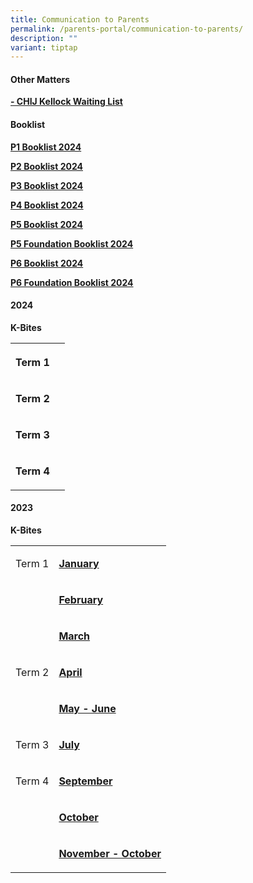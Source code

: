 ```yaml
---
title: Communication to Parents
permalink: /parents-portal/communication-to-parents/
description: ""
variant: tiptap
---
```

<h4><strong>Other Matters</strong></h4><p><strong><a href="https://form.gov.sg/64658736a8a52700122ee49f" rel="noopener noreferrer nofollow" target="_blank">- CHIJ Kellock Waiting List</a></strong></p><h4><strong>Booklist</strong></h4><p><strong><a href="/files/2023_Files/pone%20booklist.pdf" rel="noopener noreferrer nofollow" target="">P1 Booklist 2024</a><br></strong></p><p><strong><a href="/files/2023_Files/p2%20booklist.pdf" rel="noopener noreferrer nofollow" target="">P2 Booklist 2024</a><br></strong></p><p><strong><a href="/files/2023_Files/p3%20booklist.pdf" rel="noopener noreferrer nofollow" target="">P3 Booklist 2024</a><br></strong></p><p><strong><a href="/files/2023_Files/p4%20booklist.pdf" rel="noopener noreferrer nofollow" target="">P4 Booklist 2024</a><br></strong></p><p><strong><a href="/files/2023_Files/p5%20booklist.pdf" rel="noopener noreferrer nofollow" target="">P5 Booklist 2024</a><br></strong></p><p><strong><a href="/files/2023_Files/p5%20(fdn).pdf" rel="noopener noreferrer nofollow" target="">P5 Foundation Booklist 2024</a><br></strong></p><p><strong><a href="/files/2023_Files/p6%20booklist.pdf" rel="noopener noreferrer nofollow" target="">P6 Booklist 2024</a><br></strong></p><p><strong><a href="/files/2023_Files/p6%20(fdn)booklist.pdf" rel="noopener noreferrer nofollow" target="">P6 Foundation Booklist 2024</a></strong></p><p></p><h4><strong>2024</strong></h4><p><strong>K-Bites</strong></p><table><tbody><tr><th rowspan="1" colspan="1"><p>Term 1</p></th><th rowspan="1" colspan="1"><p></p></th></tr><tr><td rowspan="1" colspan="1"><p><strong>Term 2</strong></p></td><td rowspan="1" colspan="1"><p></p></td></tr><tr><td rowspan="1" colspan="1"><p><strong>Term 3</strong></p></td><td rowspan="1" colspan="1"><p></p></td></tr><tr><td rowspan="1" colspan="1"><p><strong>Term 4</strong></p></td><td rowspan="1" colspan="1"><p></p></td></tr></tbody></table><p></p><h4><strong>2023</strong></h4><p><strong>K-Bites</strong></p><table><tbody><tr><td rowspan="1" colspan="1"><p>Term 1</p></td><td rowspan="1" colspan="1"><p><strong><a href="/files/2023_Files/Kbites/Kbites%20Jan%202023.pdf" rel="noopener noreferrer nofollow" target="">January</a></strong></p></td></tr><tr><td rowspan="1" colspan="1"><p>&nbsp;</p></td><td rowspan="1" colspan="1"><p><strong><a href="/files/2023_Files/Kbites/kbites%20feb%202023.pdf" rel="noopener" target="_blank">February</a></strong></p></td></tr><tr><td rowspan="1" colspan="1"><p>&nbsp;</p></td><td rowspan="1" colspan="1"><p><strong><a href="/files/2023_Files/Kbites/kbites%20mar%202023.pdf" rel="noopener" target="_blank">March</a></strong></p></td></tr><tr><td rowspan="1" colspan="1"><p>Term 2</p></td><td rowspan="1" colspan="1"><p><strong><a href="/files/2023_Files/Kbites/kbites%20apr%202023.pdf" rel="noopener noreferrer nofollow" target="">April</a></strong></p></td></tr><tr><td rowspan="1" colspan="1"><p>&nbsp;</p></td><td rowspan="1" colspan="1"><p><strong><a href="/files/2023_Files/Kbites/kbites%20may%20&amp;%20june%202023_updated%20on%2027%20april.pdf" rel="noopener noreferrer nofollow" target="">May - June</a></strong></p></td></tr><tr><td rowspan="1" colspan="1"><p>Term 3</p></td><td rowspan="1" colspan="1"><p><strong><a href="/files/2023_Files/Kbites/kbites%20july%202023_updated%2030%20june.pdf" rel="noopener noreferrer nofollow" target="">July</a></strong></p></td></tr><tr><td rowspan="1" colspan="1"><p>Term 4</p></td><td rowspan="1" colspan="1"><p><strong><a href="/files/2023_Files/Kbites/kbites%20sep%202023_30%20august.pdf" rel="noopener noreferrer nofollow" target="">September</a></strong></p></td></tr><tr><td rowspan="1" colspan="1"><p>&nbsp;</p></td><td rowspan="1" colspan="1"><p><strong><a href="/files/2023_Files/Kbites/kbites%20oct%202023%20updated%20on%2029%20sep.pdf" rel="noopener" target="_blank">October</a></strong></p></td></tr><tr><td rowspan="1" colspan="1"><p>&nbsp;</p></td><td rowspan="1" colspan="1"><p><strong><a href="/files/2023_Files/Kbites/kbites%20nov&amp;dec%202023_updated%20on%202%20nov.pdf" rel="noopener" target="_blank">November - October</a></strong></p></td></tr></tbody></table><p></p>